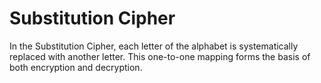 # Substitution Cipher

In the Substitution Cipher, each letter of the alphabet is systematically replaced with another letter. This one-to-one mapping forms the basis of both encryption and decryption.